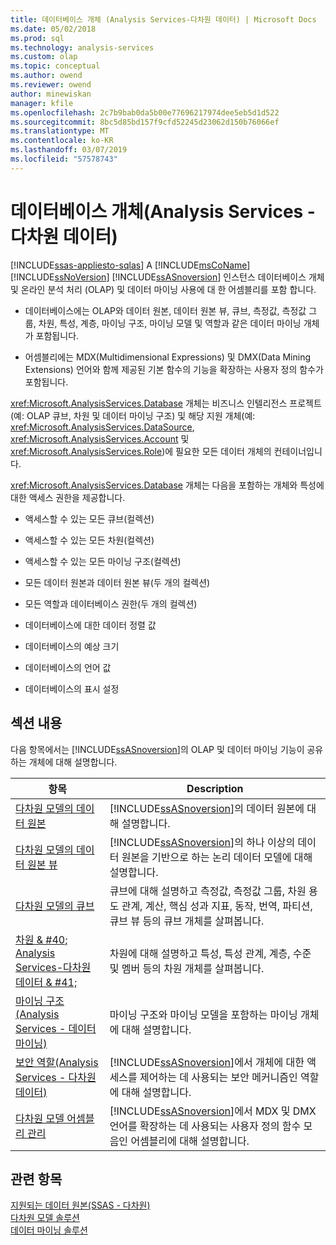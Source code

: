 ```yaml
---
title: 데이터베이스 개체 (Analysis Services-다차원 데이터) | Microsoft Docs
ms.date: 05/02/2018
ms.prod: sql
ms.technology: analysis-services
ms.custom: olap
ms.topic: conceptual
ms.author: owend
ms.reviewer: owend
author: minewiskan
manager: kfile
ms.openlocfilehash: 2c7b9bab0da5b00e77696217974dee5eb5d1d522
ms.sourcegitcommit: 8bc5d85bd157f9cfd52245d23062d150b76066ef
ms.translationtype: MT
ms.contentlocale: ko-KR
ms.lasthandoff: 03/07/2019
ms.locfileid: "57578743"
---
```

# <a name="database-objects-analysis-services---multidimensional-data"></a>데이터베이스 개체(Analysis Services - 다차원 데이터)
[!INCLUDE[ssas-appliesto-sqlas](../../../includes/ssas-appliesto-sqlas.md)]
  A [!INCLUDE[msCoName](../../../includes/msconame-md.md)] [!INCLUDE[ssNoVersion](../../../includes/ssnoversion-md.md)] [!INCLUDE[ssASnoversion](../../../includes/ssasnoversion-md.md)] 인스턴스 데이터베이스 개체 및 온라인 분석 처리 (OLAP) 및 데이터 마이닝 사용에 대 한 어셈블리를 포함 합니다.  
  
-   데이터베이스에는 OLAP와 데이터 원본, 데이터 원본 뷰, 큐브, 측정값, 측정값 그룹, 차원, 특성, 계층, 마이닝 구조, 마이닝 모델 및 역할과 같은 데이터 마이닝 개체가 포함됩니다.  
  
-   어셈블리에는 MDX(Multidimensional Expressions) 및 DMX(Data Mining Extensions) 언어와 함께 제공된 기본 함수의 기능을 확장하는 사용자 정의 함수가 포함됩니다.  
  
 <xref:Microsoft.AnalysisServices.Database> 개체는 비즈니스 인텔리전스 프로젝트(예: OLAP 큐브, 차원 및 데이터 마이닝 구조) 및 해당 지원 개체(예: <xref:Microsoft.AnalysisServices.DataSource>, <xref:Microsoft.AnalysisServices.Account> 및 <xref:Microsoft.AnalysisServices.Role>)에 필요한 모든 데이터 개체의 컨테이너입니다.  
  
 <xref:Microsoft.AnalysisServices.Database> 개체는 다음을 포함하는 개체와 특성에 대한 액세스 권한을 제공합니다.  
  
-   액세스할 수 있는 모든 큐브(컬렉션)  
  
-   액세스할 수 있는 모든 차원(컬렉션)  
  
-   액세스할 수 있는 모든 마이닝 구조(컬렉션)  
  
-   모든 데이터 원본과 데이터 원본 뷰(두 개의 컬렉션)  
  
-   모든 역할과 데이터베이스 권한(두 개의 컬렉션)  
  
-   데이터베이스에 대한 데이터 정렬 값  
  
-   데이터베이스의 예상 크기  
  
-   데이터베이스의 언어 값  
  
-   데이터베이스의 표시 설정  
  
## <a name="in-this-section"></a>섹션 내용  
 다음 항목에서는 [!INCLUDE[ssASnoversion](../../../includes/ssasnoversion-md.md)]의 OLAP 및 데이터 마이닝 기능이 공유하는 개체에 대해 설명합니다.  
  
|항목|Description|  
|-----------|-----------------|  
|[다차원 모델의 데이터 원본](../../../analysis-services/multidimensional-models/data-sources-in-multidimensional-models.md)|[!INCLUDE[ssASnoversion](../../../includes/ssasnoversion-md.md)]의 데이터 원본에 대해 설명합니다.|  
|[다차원 모델의 데이터 원본 뷰](../../../analysis-services/multidimensional-models/data-source-views-in-multidimensional-models.md)|[!INCLUDE[ssASnoversion](../../../includes/ssasnoversion-md.md)]의 하나 이상의 데이터 원본을 기반으로 하는 논리 데이터 모델에 대해 설명합니다.|  
|[다차원 모델의 큐브](../../../analysis-services/multidimensional-models/cubes-in-multidimensional-models.md)|큐브에 대해 설명하고 측정값, 측정값 그룹, 차원 용도 관계, 계산, 핵심 성과 지표, 동작, 번역, 파티션, 큐브 뷰 등의 큐브 개체를 살펴봅니다.|  
|[차원 & #40; Analysis Services-다차원 데이터 & #41;](../../../analysis-services/multidimensional-models-olap-logical-dimension-objects/dimensions-analysis-services-multidimensional-data.md)|차원에 대해 설명하고 특성, 특성 관계, 계층, 수준 및 멤버 등의 차원 개체를 살펴봅니다.|  
|[마이닝 구조&#40;Analysis Services - 데이터 마이닝&#41;](../../../analysis-services/data-mining/mining-structures-analysis-services-data-mining.md)|마이닝 구조와 마이닝 모델을 포함하는 마이닝 개체에 대해 설명합니다.|  
|[보안 역할&#40;Analysis Services - 다차원 데이터&#41;](../../../analysis-services/multidimensional-models/olap-logical/security-roles-analysis-services-multidimensional-data.md)|[!INCLUDE[ssASnoversion](../../../includes/ssasnoversion-md.md)]에서 개체에 대한 액세스를 제어하는 데 사용되는 보안 메커니즘인 역할에 대해 설명합니다.|  
|[다차원 모델 어셈블리 관리](../../../analysis-services/multidimensional-models/multidimensional-model-assemblies-management.md)|[!INCLUDE[ssASnoversion](../../../includes/ssasnoversion-md.md)]에서 MDX 및 DMX 언어를 확장하는 데 사용되는 사용자 정의 함수 모음인 어셈블리에 대해 설명합니다.|  
  
## <a name="see-also"></a>관련 항목  
 [지원되는 데이터 원본&#40;SSAS - 다차원&#41;](../../../analysis-services/multidimensional-models/supported-data-sources-ssas-multidimensional.md)   
 [다차원 모델 솔루션](../../../analysis-services/multidimensional-models/multidimensional-model-solutions-ssas.md)   
 [데이터 마이닝 솔루션](../../../analysis-services/data-mining/data-mining-solutions.md)  
  
  
